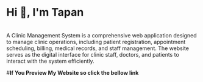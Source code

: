 #  Hi 👋, I'm Tapan 

<br>A Clinic Management System is a comprehensive web application designed to manage clinic operations, including patient registration, appointment scheduling, billing, medical records, and staff management. The website serves as the digital interface for clinic staff, doctors, and patients to interact with the system efficiently.

#<b>If You Preview My Website so click the bellow link</b>
